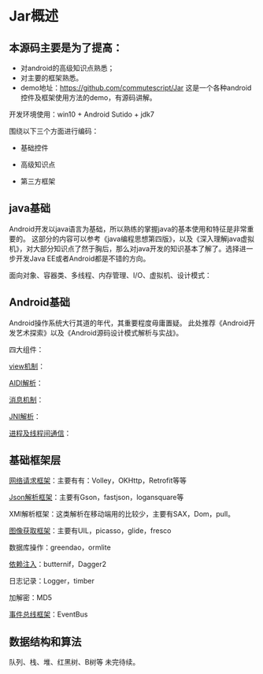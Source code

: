 # Jar概述
## 本源码主要是为了提高：
- 对android的高级知识点熟悉；
- 对主要的框架熟悉。
- demo地址：https://github.com/commutescript/Jar  这是一个各种android控件及框架使用方法的demo，有源码讲解。

开发环境使用：win10 + Android Sutido + jdk7

围绕以下三个方面进行编码：

- 基础控件

- 高级知识点

- 第三方框架

## java基础
Android开发以java语言为基础，所以熟练的掌握java的基本使用和特征是非常重要的。
这部分的内容可以参考《java编程思想第四版》，以及《深入理解java虚拟机》，对大部分知识点了然于胸后，那么对java开发的知识基本了解了。选择进一步开发Java EE或者Android都是不错的方向。

面向对象、容器类、多线程、内存管理、I/O、虚拟机、设计模式：


## Android基础
Android操作系统大行其道的年代，其重要程度毋庸置疑。
此处推荐《Android开发艺术探索》以及《Android源码设计模式解析与实战》。

四大组件：

[view机制](http://blog.csdn.net/u011072613/article/details/72905027)：

[AIDl解析](http://blog.csdn.net/u011072613/article/details/71629741)：

[消息机制](http://blog.csdn.net/u011072613/article/details/71632252)：

[JNI解析](http://blog.csdn.net/u011072613/article/details/71604752)：

[进程及线程间通信](http://blog.csdn.net/u011072613/article/details/58603822)：


## 基础框架层

[网络请求框架](http://blog.csdn.net/u011072613/article/details/72905000)：主要有有：Volley，OKHttp，Retrofit等等

[Json解析框架](http://blog.csdn.net/u011072613/article/details/72905007)：主要有Gson，fastjson，logansquare等

XMl解析框架：这类解析在移动端用的比较少，主要有SAX，Dom，pull。

[图像获取框架](http://blog.csdn.net/u011072613/article/details/72905016)：主要有UIL，picasso，glide，fresco

数据库操作：greendao，ormlite

[依赖注入](http://blog.csdn.net/u011072613/article/details/72905054)：butternif，Dagger2

日志记录：Logger，timber

加解密：MD5

[事件总线框架](http://blog.csdn.net/u011072613/article/details/72905063)：EventBus


## 数据结构和算法
队列、栈、堆、红黑树、B树等
未完待续。


